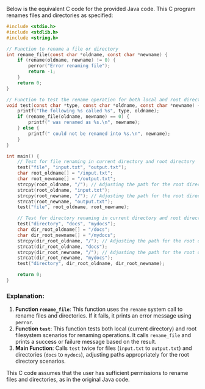  Below is the equivalent C code for the provided Java code. This C program renames files and directories as specified:

```c
#include <stdio.h>
#include <stdlib.h>
#include <string.h>

// Function to rename a file or directory
int rename_file(const char *oldname, const char *newname) {
    if (rename(oldname, newname) != 0) {
        perror("Error renaming file");
        return -1;
    }
    return 0;
}

// Function to test the rename operation for both local and root directory scenarios
void test(const char *type, const char *oldname, const char *newname) {
    printf("The following %s called %s", type, oldname);
    if (rename_file(oldname, newname) == 0) {
        printf(" was renamed as %s.\n", newname);
    } else {
        printf(" could not be renamed into %s.\n", newname);
    }
}

int main() {
    // Test for file renaming in current directory and root directory
    test("file", "input.txt", "output.txt");
    char root_oldname[] = "/input.txt";
    char root_newname[] = "/output.txt";
    strcpy(root_oldname, "/"); // Adjusting the path for the root directory
    strcat(root_oldname, "input.txt");
    strcpy(root_newname, "/"); // Adjusting the path for the root directory
    strcat(root_newname, "output.txt");
    test("file", root_oldname, root_newname);

    // Test for directory renaming in current directory and root directory
    test("directory", "docs", "mydocs");
    char dir_root_oldname[] = "/docs";
    char dir_root_newname[] = "/mydocs";
    strcpy(dir_root_oldname, "/"); // Adjusting the path for the root directory
    strcat(dir_root_oldname, "docs");
    strcpy(dir_root_newname, "/"); // Adjusting the path for the root directory
    strcat(dir_root_newname, "mydocs");
    test("directory", dir_root_oldname, dir_root_newname);

    return 0;
}
```

### Explanation:
1. **Function `rename_file`**: This function uses the `rename` system call to rename files and directories. If it fails, it prints an error message using `perror`.
2. **Function `test`**: This function tests both local (current directory) and root filesystem scenarios for renaming operations. It calls `rename_file` and prints a success or failure message based on the result.
3. **Main Function**: Calls `test` twice for files (`input.txt` to `output.txt`) and directories (`docs` to `mydocs`), adjusting paths appropriately for the root directory scenarios.

This C code assumes that the user has sufficient permissions to rename files and directories, as in the original Java code.
